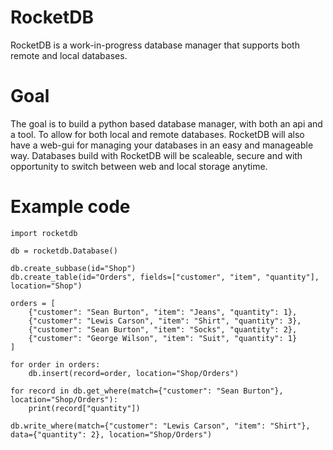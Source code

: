 # RocketDB

RocketDB is a work-in-progress database manager that supports both remote and local databases.

# Goal

The goal is to build a python based database manager, with both an api and a tool. To allow for both local and remote databases.
RocketDB will also have a web-gui for managing your databases in an easy and manageable way.
Databases build with RocketDB will be scaleable, secure and with opportunity to switch between web and local storage anytime.

# Example code

```
import rocketdb

db = rocketdb.Database()

db.create_subbase(id="Shop")
db.create_table(id="Orders", fields=["customer", "item", "quantity"], location="Shop")

orders = [
    {"customer": "Sean Burton", "item": "Jeans", "quantity": 1},
    {"customer": "Lewis Carson", "item": "Shirt", "quantity": 3},
    {"customer": "Sean Burton", "item": "Socks", "quantity": 2},
    {"customer": "George Wilson", "item": "Suit", "quantity": 1}
]

for order in orders:
    db.insert(record=order, location="Shop/Orders")

for record in db.get_where(match={"customer": "Sean Burton"}, location="Shop/Orders"):
    print(record["quantity"])

db.write_where(match={"customer": "Lewis Carson", "item": "Shirt"}, data={"quantity": 2}, location="Shop/Orders")
```
